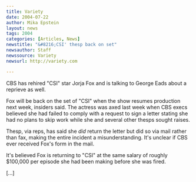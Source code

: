 ```yaml
---
title: Variety
date: 2004-07-22
author: Mika Epstein
layout: news
tags: 2004
categories: [Articles, News]
newstitle: "&#8216;CSI' thesp back on set"
newsauthor: Staff  
newssource: Variety  
newsurl: http://variety.com  

---
```


CBS has rehired "CSI" star Jorja Fox and is talking to George Eads about a reprieve as well.

Fox will be back on the set of "CSI" when the show resumes production next week, insiders said. The actress was axed last week when CBS execs believed she had failed to comply with a request to sign a letter stating she had no plans to skip work while she and several other thesps sought raises.

Thesp, via reps, has said she *did* return the letter but did so via mail rather than fax, making the entire incident a misunderstanding. It's unclear if CBS ever received Fox's form in the mail.

It's believed Fox is returning to "CSI" at the same salary of roughly $100,000 per episode she had been making before she was fired.

[...]


